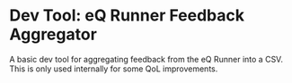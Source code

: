 # Dev Tool: eQ Runner Feedback Aggregator

A basic dev tool for aggregating feedback from the eQ Runner into a CSV. This is only used internally for some QoL improvements.
